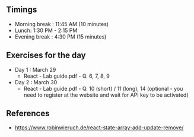 ## Timings

-   Morning break : 11:45 AM (10 minutes)
-   Lunch: 1:30 PM - 2:15 PM
-   Evening break : 4:30 PM (15 minutes)

## Exercises for the day

-   Day 1 : March 29
    -   React - Lab guide.pdf - Q. 6, 7, 8, 9
-   Day 2 : March 30
    -   React - Lab guide.pdf - Q. 10 (short) / 11 (long), 14 (optional - you need to register at the website and wait for API key to be activated)

## References

-   https://www.robinwieruch.de/react-state-array-add-update-remove/
